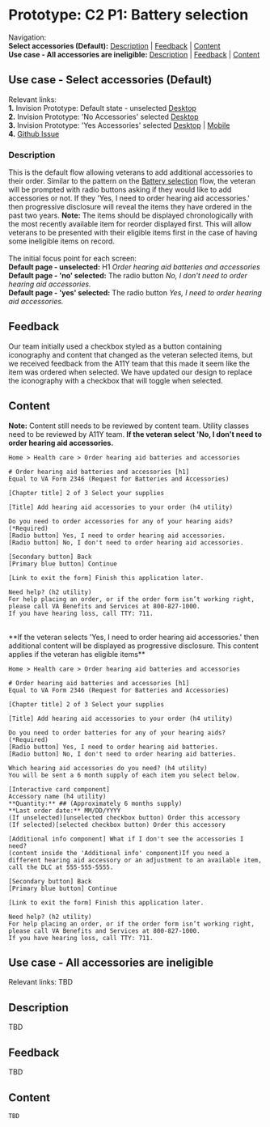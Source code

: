 # Prototype: C2 P1: Battery selection 

Navigation: <br>
**Select accessories (Default):** [Description](https://github.com/department-of-veterans-affairs/va.gov-team/blob/master/products/medical-device-tool/design/prototype-accessory-selection.md#description) | [Feedback](https://github.com/department-of-veterans-affairs/va.gov-team/blob/master/products/medical-device-tool/design/prototype-accessory-selection.md#feedback) | [Content](https://github.com/department-of-veterans-affairs/va.gov-team/blob/master/products/medical-device-tool/design/prototype-accessory-selection.md#content)<br>
**Use case - All accessories are ineligible:** [Description](https://github.com/department-of-veterans-affairs/va.gov-team/blob/master/products/medical-device-tool/design/prototype-accessory-selection.md#description-1) | [Feedback](https://github.com/department-of-veterans-affairs/va.gov-team/blob/master/products/medical-device-tool/design/prototype-accessory-selection.md#feedback-1) | [Content](https://github.com/department-of-veterans-affairs/va.gov-team/blob/master/products/medical-device-tool/design/prototype-accessory-selection.md#content-1)<br>

## Use case - Select accessories (Default)
Relevant links: <br>
**1.** Invision Prototype: Default state - unselected [Desktop](https://vsateams.invisionapp.com/share/GMW8RW5BXAF) <br>
**2.** Invision Prototype: 'No Accessories' selected [Desktop](https://vsateams.invisionapp.com/share/4QW8RX5V6UT)<br>
**3.** Invision Prototype: 'Yes Accessories' selected [Desktop](https://vsateams.invisionapp.com/share/TFW8RYERW8G) | [Mobile](https://vsateams.invisionapp.com/share/D6W8WOU7WS4)<br>
**4.** [Github Issue](https://github.com/department-of-veterans-affairs/va.gov-team/issues/5797)

### Description
This is the default flow allowing veterans to add additional accessories to their order. Similar to the pattern on the [Battery selection](https://github.com/department-of-veterans-affairs/va.gov-team/blob/master/products/medical-device-tool/design/prototype-battery-selection.md#description) flow, the veteran will be prompted with radio buttons asking if they would like to add accessories or not. If they 'Yes, I need to order hearing aid accessories.' then progressive disclosure will reveal the items they have ordered in the past two years. **Note:** The items should be displayed chronologically with the most recently available item for reorder displayed first. This will allow veterans to be presented with their eligible items first in the case of having some ineligible items on record. <br><br>
The initial focus point for each screen: <br>
**Default page - unselected:** H1 _Order hearing aid batteries and accessories_<br>
**Default page - 'no' selected:** The radio button _No, I don't need to order hearing aid accessories._<br>
**Default page - 'yes' selected:** The radio button _Yes, I need to order hearing aid accessories._<br>

## Feedback
Our team initially used a checkbox styled as a button containing iconography and content that changed as the veteran selected items, but we received feedback from the A11Y team that this made it seem like the item was ordered when selected. We have updated our design to replace the iconography with a checkbox that will toggle when selected. 

## Content 
**Note:** Content still needs to be reviewed by content team. Utility classes need to be reviewed by A11Y team.
**If the veteran select 'No, I don't need to order hearing aid accessories.**
```
Home > Health care > Order hearing aid batteries and accessories

# Order hearing aid batteries and accessories [h1]
Equal to VA Form 2346 (Request for Batteries and Accessories)

[Chapter title] 2 of 3 Select your supplies

[Title] Add hearing aid accessories to your order (h4 utility) 

Do you need to order accessories for any of your hearing aids? (*Required)
[Radio button] Yes, I need to order hearing aid accessories.
[Radio button] No, I don't need to order hearing aid accessories. 

[Secondary button] Back
[Primary blue button] Continue

[Link to exit the form] Finish this application later.

Need help? (h2 utility)
For help placing an order, or if the order form isn’t working right, please call VA Benefits and Services at 800-827-1000.
If you have hearing loss, call TTY: 711.
```

<br>
**If the veteran selects 'Yes, I need to order hearing aid accessories.' then additional content will be displayed as progressive disclosure. This content applies if the veteran has eligible items**

```
Home > Health care > Order hearing aid batteries and accessories

# Order hearing aid batteries and accessories [h1]
Equal to VA Form 2346 (Request for Batteries and Accessories)

[Chapter title] 2 of 3 Select your supplies

[Title] Add hearing aid accessories to your order (h4 utility) 

Do you need to order batteries for any of your hearing aids? (*Required)
[Radio button] Yes, I need to order hearing aid batteries.
[Radio button] No, I don't need to order hearing aid batteries. 

Which hearing aid accessories do you need? (h4 utility)
You will be sent a 6 month supply of each item you select below. 

[Interactive card component]
Accessory name (h4 utility)
**Quantity:** ## (Approximately 6 months supply)
**Last order date:** MM/DD/YYYY
(If unselected)[unselected checkbox button) Order this accessory 
(If selected)[selected checkbox button) Order this accessory

[Additional info component] What if I don't see the accessories I need?
(content inside the 'Additional info' component)If you need a different hearing aid accessory or an adjustment to an available item, call the DLC at 555-555-5555.

[Secondary button] Back
[Primary blue button] Continue

[Link to exit the form] Finish this application later.

Need help? (h2 utility)
For help placing an order, or if the order form isn’t working right, please call VA Benefits and Services at 800-827-1000.
If you have hearing loss, call TTY: 711.
```

## Use case - All accessories are ineligible 
Relevant links: TBD

## Description
TBD

## Feedback
TBD

## Content 
 ```
 TBD
 ```
